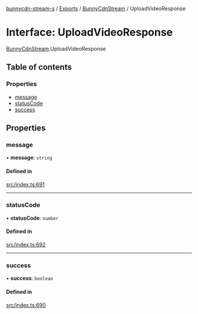 [bunnycdn-stream-s](../README.md) / [Exports](../modules.md) / [BunnyCdnStream](../modules/BunnyCdnStream.md) / UploadVideoResponse

# Interface: UploadVideoResponse

[BunnyCdnStream](../modules/BunnyCdnStream.md).UploadVideoResponse

## Table of contents

### Properties

- [message](BunnyCdnStream.UploadVideoResponse.md#message)
- [statusCode](BunnyCdnStream.UploadVideoResponse.md#statuscode)
- [success](BunnyCdnStream.UploadVideoResponse.md#success)

## Properties

### message

• **message**: `string`

#### Defined in

[src/index.ts:691](https://github.com/Sterrenhemel/bunnycdn-stream/blob/2954655/src/index.ts#L691)

___

### statusCode

• **statusCode**: `number`

#### Defined in

[src/index.ts:692](https://github.com/Sterrenhemel/bunnycdn-stream/blob/2954655/src/index.ts#L692)

___

### success

• **success**: `boolean`

#### Defined in

[src/index.ts:690](https://github.com/Sterrenhemel/bunnycdn-stream/blob/2954655/src/index.ts#L690)
